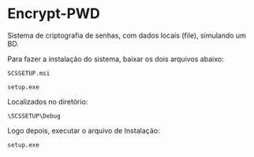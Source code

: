 # Encrypt-PWD
Sistema de criptografia de senhas, com dados locais (file), simulando um BD.

Para fazer a instalação do sistema, baixar os dois arquivos abaixo:
	
	SCSSETUP.msi
	
	setup.exe

Localizados no diretório:
	
	\SCSSETUP\Debug

Logo depois, executar o arquivo de Instalação:

	setup.exe
